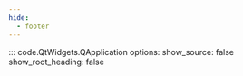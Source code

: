 ```yaml
---
hide:
  - footer
---
```


::: code.QtWidgets.QApplication
    options:
        show_source: false
        show_root_heading: false